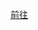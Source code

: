 <a href="https://github.com/picashuo/flowshops/blob/master/PFSS_OAWT_DATAJava/src/pfss_oawt_datajava/PFSS_OAWT_DATAJava.java">前往</a>

